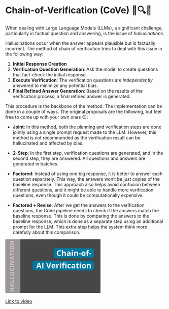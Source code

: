 # Chain-of-Verification (CoVe) 🔗🔍✅

When dealing with Large Language Models (LLMs), a significant challenge, particularly in factual question and answering, is the issue of _hallucinations_. 

Hallucinations occur when the answer appears plausible but is factually incorrect. The method of chain of verification tries to deal with this issue in the following way:

1. **Initial Response Creation**
2. **Verification Question Generation**: Ask the model to create questions that fact-check the initial response. 
3. **Execute Verification**: The verification questions are _independently_ answered to minimize any potential bias. 
4. **Final Refined Answer Generation**: Based on the results of the verification process, a final refined answer is generated. 

This procedure is the backbone of the method. The implementation can be done in a couple of ways. The original proposals are the following, but feel free to come up with your own ones 😉:

- **Joint**: In this method, both the planning and verification steps are done jointly using a single prompt request made to the LLM. However, this method is not recommended as the verification result can be hallucinated and affected by bias.
    
- **2-Step**: In the first step, verification questions are generated, and in the second step, they are answered. All questions and answers are generated in batches.
    
- **Factored**: Instead of using one big response, it is better to answer each question separately. This way, the answers won’t be just copies of the baseline response. This approach also helps avoid confusion between different questions, and it might be able to handle more verification questions, even though it could be computationally expensive.
    
- **Factored + Revise**: After we get the answers to the verification questions, the CoVe pipeline needs to check if the answers match the baseline response. This is done by comparing the answers to the baseline response, which is done as a separate step using an additional prompt for the LLM. This extra step helps the system think more carefully about this comparison.

<img src="../images/NDRSsnvyTd4hd.jpg" alt="" width="300" height="auto">

[Link to video](https://youtu.be/NDRSsnvyTd4?t=454)
